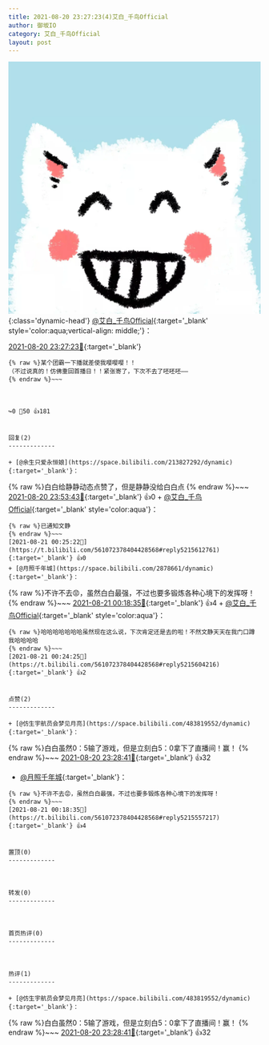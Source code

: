 ```yaml
---
title: 2021-08-20 23:27:23(4)艾白_千鸟Official
author: 御坂IO
category: 艾白_千鸟Official
layout: post
---
```


![img](/images/9ae8b9445fd0665cc014d9080156a45271be73c6.jpg){:class='dynamic-head'}
[@艾白_千鸟Official](https://space.bilibili.com/334537711/dynamic){:target='_blank' style='color:aqua;vertical-align: middle;'}：

[2021-08-20 23:27:23🔗](https://t.bilibili.com/561072378404428568){:target='_blank'}

~~~
{% raw %}某个团霸一下播就差使我嘤嘤嘤！！
（不过说真的！仿佛重回首播日！！紧张寄了，下次不去了呸呸呸——
{% endraw %}~~~



↪️0 💬50 👍181


回复(2)
-------------

+ [@余生只爱永恒娘](https://space.bilibili.com/213827292/dynamic){:target='_blank'}：
~~~
{% raw %}白白给静静动态点赞了，但是静静没给白白点
{% endraw %}~~~
[2021-08-20 23:53:43🔗](https://t.bilibili.com/561072378404428568#reply5215336491){:target='_blank'} 👍0
    + [@艾白_千鸟Official](https://space.bilibili.com/334537711/dynamic){:target='_blank' style='color:aqua'}：
~~~
{% raw %}已通知文静
{% endraw %}~~~
[2021-08-21 00:25:22🔗](https://t.bilibili.com/561072378404428568#reply5215612761){:target='_blank'} 👍0
+ [@月照千年城](https://space.bilibili.com/2878661/dynamic){:target='_blank'}：
~~~
{% raw %}不许不去😡，虽然白白最强，不过也要多锻炼各种心境下的发挥呀！
{% endraw %}~~~
[2021-08-21 00:18:35🔗](https://t.bilibili.com/561072378404428568#reply5215557217){:target='_blank'} 👍4
    + [@艾白_千鸟Official](https://space.bilibili.com/334537711/dynamic){:target='_blank' style='color:aqua'}：
~~~
{% raw %}哈哈哈哈哈哈哈虽然现在这么说，下次肯定还是去的啦！不然文静天天在我门口蹲我哈哈哈哈
{% endraw %}~~~
[2021-08-21 00:24:25🔗](https://t.bilibili.com/561072378404428568#reply5215604216){:target='_blank'} 👍2


点赞(2)
-------------

+ [@仿生宇航员会梦见月亮](https://space.bilibili.com/483819552/dynamic){:target='_blank'}：
~~~
{% raw %}白白虽然0：5输了游戏，但是立刻白5：0拿下了直播间！赢！
{% endraw %}~~~
[2021-08-20 23:28:41🔗](https://t.bilibili.com/561072378404428568#reply5215080446){:target='_blank'} 👍32
+ [@月照千年城](https://space.bilibili.com/2878661/dynamic){:target='_blank'}：
~~~
{% raw %}不许不去😡，虽然白白最强，不过也要多锻炼各种心境下的发挥呀！
{% endraw %}~~~
[2021-08-21 00:18:35🔗](https://t.bilibili.com/561072378404428568#reply5215557217){:target='_blank'} 👍4


置顶(0)
-------------



转发(0)
-------------



首页热评(0)
-------------



热评(1)
-------------

+ [@仿生宇航员会梦见月亮](https://space.bilibili.com/483819552/dynamic){:target='_blank'}：
~~~
{% raw %}白白虽然0：5输了游戏，但是立刻白5：0拿下了直播间！赢！
{% endraw %}~~~
[2021-08-20 23:28:41🔗](https://t.bilibili.com/561072378404428568#reply5215080446){:target='_blank'} 👍32


